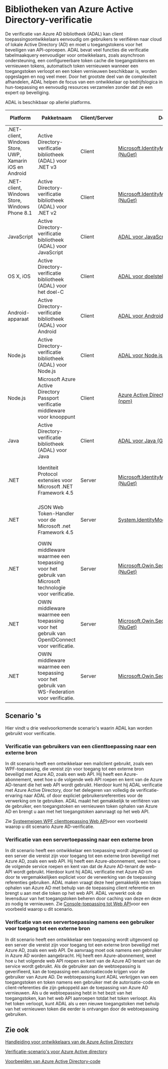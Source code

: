 <properties
   pageTitle="Bibliotheken van Azure Active Directory-verificatie | Microsoft Azure"
   description="De Azure AD verificatie bibliotheek (ADAL) kan client softwareontwikkelaars eenvoudig om gebruikers te verifiëren naar cloud of lokale Active Directory (AD) en moet u toegangstokens voor het beveiligen van API-oproepen."
   services="active-directory"
   documentationCenter=""
   authors="bryanla"
   manager="mbaldwin"
   editor="mbaldwin" />
<tags
   ms.service="active-directory"
   ms.devlang="na"
   ms.topic="article"
   ms.tgt_pltfrm="na"
   ms.workload="identity"
   ms.date="10/11/2016"
   ms.author="mbaldwin" />

# <a name="azure-active-directory-authentication-libraries"></a>Bibliotheken van Azure Active Directory-verificatie

De verificatie van Azure AD bibliotheek (ADAL) kan client toepassingsontwikkelaars eenvoudig om gebruikers te verifiëren naar cloud of lokale Active Directory (AD) en moet u toegangstokens voor het beveiligen van API-oproepen. ADAL bevat veel functies die verificatie tabelmaakquery eenvoudiger voor ontwikkelaars, zoals asynchroon ondersteuning, een configureerbare token cache die toegangstokens en vernieuwen tokens, automatisch token vernieuwen wanneer een toegangstoken verloopt en een token vernieuwen beschikbaar is, worden opgeslagen en nog veel meer. Door het grootste deel van de complexiteit afhandelen, ADAL helpen de focus van een ontwikkelaar op bedrijfslogica in hun-toepassing en eenvoudig resources verzamelen zonder dat ze een expert op beveiliging.

ADAL is beschikbaar op allerlei platforms.

|Platform|Pakketnaam|Client/Server|Downloaden|Broncode|Documentatie en voorbeelden|
|---|---|---|---|---|---|
|.NET-client, Windows Store, UWP, Xamarin iOS en Android|Active Directory-verificatie bibliotheek (ADAL) voor .NET v3 |Client|[Microsoft.IdentityModel.Clients.ActiveDirectory (NuGet)](https://www.nuget.org/packages/Microsoft.IdentityModel.Clients.ActiveDirectory)|[ADAL voor .NET (Github)](https://github.com/AzureAD/azure-activedirectory-library-for-dotnet)|[Documentatie](https://docs.microsoft.com/active-directory/adal/microsoft.identitymodel.clients.activedirectory)|
|.NET-client, Windows Store, Windows Phone 8.1 |Active Directory-verificatie bibliotheek (ADAL) voor .NET v2 |Client|[Microsoft.IdentityModel.Clients.ActiveDirectory (NuGet)](https://www.nuget.org/packages/Microsoft.IdentityModel.Clients.ActiveDirectory/2.28.2)|[ADAL voor .NET (Github)](https://github.com/AzureAD/azure-activedirectory-library-for-dotnet/releases/tag/v2.28.2)|[Documentatie](https://docs.microsoft.com/active-directory/adal/v2/microsoft.identitymodel.clients.activedirectory)|
|JavaScript|Active Directory-verificatie bibliotheek (ADAL) voor JavaScript|Client|[ADAL voor JavaScript (Github)](https://github.com/AzureAD/azure-activedirectory-library-for-js)|[ADAL voor JavaScript (Github)](https://github.com/AzureAD/azure-activedirectory-library-for-js)|Voorbeeld: [SinglePageApp-DotNet (Github)](https://github.com/AzureADSamples/SinglePageApp-DotNet)|
|OS X, iOS|Active Directory-verificatie bibliotheek (ADAL) voor het doel-C|Client|[ADAL voor doelstelling-C (CocoaPods)](http://cocoadocs.org/docsets/ADAL/)|[ADAL voor doelstelling-C (Github)](https://github.com/AzureAD/azure-activedirectory-library-for-objc)|Voorbeeld: [NativeClient-iOS (Github)](https://github.com/AzureADSamples/NativeClient-iOS)|
|Android-apparaat|Active Directory-verificatie bibliotheek (ADAL) voor Android|Client|[ADAL voor Android (de centrale opslagplaats)](http://search.maven.org/remotecontent?filepath=com/microsoft/aad/adal/)|[ADAL voor Android (Github)](https://github.com/AzureAD/azure-activedirectory-library-for-android)|Voorbeeld: [NativeClient-Android (Github)](https://github.com/AzureADSamples/NativeClient-Android)|
|Node.js|Active Directory-verificatie bibliotheek (ADAL) voor Node.js|Client|[ADAL voor Node.js (npm)](https://www.npmjs.com/package/adal-node)|[ADAL voor Node.js (Github)](https://github.com/AzureAD/azure-activedirectory-library-for-nodejs)|Voorbeeld: [WebAPI-Nodejs (Github)](https://github.com/AzureADSamples/WebAPI-Nodejs)|
|Node.js|Microsoft Azure Active Directory Passport verificatie middleware voor knooppunt|Client|[Azure Active Directory-Passport voor Node.js (npm)](https://www.npmjs.com/package/passport-azure-ad)|[Azure Active Directory voor Node.js (Github)](https://github.com/AzureAD/passport-azure-ad)||
|Java|Active Directory-verificatie bibliotheek (ADAL) voor Java|Client|[ADAL voor Java (Github)](https://github.com/AzureAD/azure-activedirectory-library-for-java)|[ADAL voor Java (Github)](https://github.com/AzureAD/azure-activedirectory-library-for-java)||
|.NET|Identiteit Protocol extensies voor Microsoft .NET Framework 4.5|Server|[Microsoft.IdentityModel.Protocol.Extensions (NuGet)](https://www.nuget.org/packages/Microsoft.IdentityModel.Protocol.Extensions)|[Azure AD identiteit model extensies voor .NET (Github)](https://github.com/AzureAD/azure-activedirectory-identitymodel-extensions-for-dotnet)||
|.NET|JSON Web Token-Handler voor de Microsoft .net Framework 4.5|Server|[System.IdentityModel.Tokens.Jwt (NuGet)](https://www.nuget.org/packages/System.IdentityModel.Tokens.Jwt)|[Azure AD identiteit model extensies voor .NET (Github)](https://github.com/AzureAD/azure-activedirectory-identitymodel-extensions-for-dotnet)||
|.NET|OWIN middleware waarmee een toepassing voor het gebruik van Microsoft technologie voor verificatie.|Server|[Microsoft.Owin.Security.ActiveDirectory (NuGet)](https://www.nuget.org/packages/Microsoft.Owin.Security.ActiveDirectory/)|[OWIN (CodePlex)](http://katanaproject.codeplex.com)||
|.NET|OWIN middleware waarmee een toepassing voor het gebruik van OpenIDConnect voor verificatie.|Server|[Microsoft.Owin.Security.OpenIdConnect (NuGet)](https://www.nuget.org/packages/Microsoft.Owin.Security.OpenIdConnect)|[OWIN (CodePlex)](http://katanaproject.codeplex.com)|Voorbeeld: [WebApp-OpenIDConnecty-DotNet (Github)](https://github.com/AzureADSamples/WebApp-OpenIDConnect-DotNet)|
|.NET|OWIN middleware waarmee een toepassing voor het gebruik van WS-Federation voor verificatie.|Server|[Microsoft.Owin.Security.WsFederation (NuGet)](https://www.nuget.org/packages/Microsoft.Owin.Security.WsFederation)|[OWIN (CodePlex)](http://katanaproject.codeplex.com)|Voorbeeld: [WebApp-WSFederation-DotNet (Github)](https://github.com/AzureADSamples/WebApp-WSFederation-DotNet)|

## <a name="scenarios"></a>Scenario 's

Hier vindt u drie veelvoorkomende scenario's waarin ADAL kan worden gebruikt voor verificatie.  

### <a name="authenticating-users-of-a-client-application-to-a-remote-resource"></a>Verificatie van gebruikers van een clienttoepassing naar een externe bron

In dit scenario heeft een ontwikkelaar een mailclient gebruikt, zoals een WPF-toepassing, die vereist zijn voor toegang tot een externe bron beveiligd met Azure AD, zoals een web API. Hij heeft een Azure-abonnement, weet hoe u de volgende web API roepen en kent van de Azure AD-tenant die het web API wordt gebruikt. Hierdoor kunt hij ADAL verificatie met Azure Active Directory, door het delegeren van volledig de verificatie-ervaring naar ADAL of door expliciet gebruikersreferenties voor de verwerking om te gebruiken. ADAL maakt het gemakkelijk te verifiëren van de gebruiker, een toegangstoken en vernieuwen token ophalen van Azure AD en brengt u aan met het toegangstoken aanvraagt op het web API.

Zie [Systeemeigen WPF clienttoepassing Web API](https://github.com/azureadsamples/nativeclient-dotnet)voor een voorbeeld waarop u dit scenario Azure AD-verificatie.

### <a name="authenticating-a-server-application-to-a-remote-resource"></a>Verificatie van een servertoepassing naar een externe bron

In dit scenario heeft een ontwikkelaar een toepassing wordt uitgevoerd op een server die vereist zijn voor toegang tot een externe bron beveiligd met Azure AD, zoals een web API. Hij heeft een Azure-abonnement, weet hoe u de volgende service roepen en kent van dat de Azure AD-tenant de web-API wordt gebruikt. Hierdoor kunt hij ADAL verificatie met Azure AD om door te vergemakkelijken expliciet voor de verwerking van de toepassing referenties gebruiken. ADAL maken vraagt deze heel gemakkelijk een token ophalen van Azure AD met behulp van de toepassing client referentie en brengt u aan met die token op het web API. ADAL verwerkt ook de levensduur van het toegangstoken beheren door caching van deze en deze zo nodig te vernieuwen. Zie [Console-toepassing tot Web API](https://github.com/AzureADSamples/Daemon-DotNet)voor een voorbeeld waarop u dit scenario.

### <a name="authenticating-a-server-application-on-behalf-of-a-user-to-access-a-remote-resource"></a>Verificatie van een servertoepassing namens een gebruiker voor toegang tot een externe bron

In dit scenario heeft een ontwikkelaar een toepassing wordt uitgevoerd op een server die vereist zijn voor toegang tot een externe bron beveiligd met Azure AD, zoals een web API. De aanvraag moet ook namens een gebruiker in Azure AD worden aangebracht. Hij heeft een Azure-abonnement, weet hoe u het volgende web API roepen en kent van de Azure AD tenant van de service wordt gebruikt. Als de gebruiker aan de webtoepassing is geverifieerd, kan de toepassing een autorisatiecode krijgen voor de gebruiker van Azure AD. De webtoepassing kunt ADAL verkrijgen van een toegangstoken en token namens een gebruiker met de autorisatie-code en client-referenties die zijn gekoppeld aan de toepassing van Azure AD vernieuwen. Als u de webtoepassing hebt in het bezit van het toegangstoken, kan het web API aanroepen totdat het token verloopt. Als het token verloopt, kunt ADAL als u een nieuwe toegangstoken met behulp van het vernieuwen token die eerder is ontvangen door de webtoepassing gebruiken.


## <a name="see-also"></a>Zie ook

[Handleiding voor ontwikkelaars van de Azure Active Directory](active-directory-developers-guide.md)

[Verificatie-scenario's voor Azure Active directory](active-directory-authentication-scenarios.md)

[Voorbeelden van Azure Active Directory-code](active-directory-code-samples.md)
